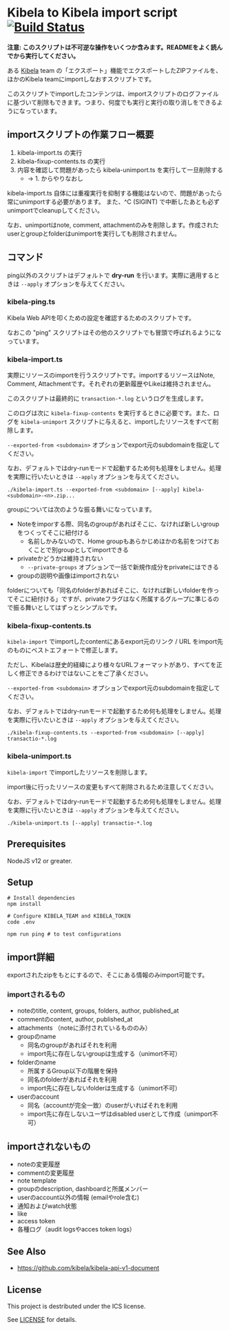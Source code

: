 # Kibela to Kibela import script [![Build Status](https://travis-ci.org/kibela/kibela-to-kibela.svg?branch=master)](https://travis-ci.org/kibela/kibela-to-kibela)

**注意: このスクリプトは不可逆な操作をいくつか含みます。READMEをよく読んでから実行してください。**

ある [Kibela](https://kibe.la) team の「エクスポート」機能でエクスポートしたZIPファイルを、ほかのKibela teamにimportしなおすスクリプトです。

このスクリプトでimportしたコンテンツは、importスクリプトのログファイルに基づいて削除もできます。つまり、何度でも実行と実行の取り消しをできるようになっています。

## importスクリプトの作業フロー概要

1. kibela-import.ts の実行
2. kibela-fixup-contents.ts の実行
3. 内容を確認して問題があったら kibela-unimport.ts を実行して一旦削除する
    * → 1. からやりなおし

kibela-import.ts 自体には重複実行を抑制する機能はないので、問題があったら常にunimportする必要があります。 また、^C (SIGINT) で中断したあとも必ずunimportでcleanupしてください。

なお、unimportはnote, comment, attachmentのみを削除します。作成されたuserとgroupとfolderはunimportを実行しても削除されません。

## コマンド

ping以外のスクリプトはデフォルトで **dry-run** を行います。実際に適用するときは `--apply` オプションを与えてください。

### kibela-ping.ts

Kibela Web APIを叩くための設定を確認するためのスクリプトです。

なおこの "ping" スクリプトはその他のスクリプトでも冒頭で呼ばれるようになっています。

### kibela-import.ts

実際にリソースのimportを行うスクリプトです。importするリソースはNote, Comment, Attachmentです。それぞれの更新履歴やLikeは維持されません。

このスクリプトは最終的に `transaction-*.log` というログを生成します。

このログは次に `kibela-fixup-contents` を実行するときに必要です。また、ログを `kibela-unimport` スクリプトに与えると、importしたリソースをすべて削除します。

`--exported-from <subdomain>` オプションでexport元のsubdomainを指定してください。

なお、デフォルトではdry-runモードで起動するため何も処理をしません。処理を実際に行いたいときは `--apply` オプションを与えてください。

```console
./kibela-import.ts --exported-from <subdomain> [--apply] kibela-<subdomain>-<n>.zip...
```

groupについては次のような振る舞いになっています。

* Noteをimporする際、同名のgroupがあればそこに、なければ新しいgroupをつくってそこに紐付ける
  * 名前しかみないので、Home groupもあらかじめほかの名前をつけておくことで別groupとしてimportできる
* privateかどうかは維持されない
  * `--private-groups` オプションで一括で新規作成分をprivateにはできる
* groupの説明や画像はimportされない

folderについても「同名のfolderがあればそこに、なければ新しいfolderを作ってそこに紐付ける」ですが、privateフラグはなく所属するグループに準じるので振る舞いとしてはずっとシンプルです。

### kibela-fixup-contents.ts

`kibela-import` でimportしたcontentにあるexport元のリンク / URL をimport先のものにベストエフォートで修正します。

ただし、Kibelaは歴史的経緯により様々なURLフォーマットがあり、すべてを正しく修正できるわけではないことをご了承ください。

`--exported-from <subdomain>` オプションでexport元のsubdomainを指定してください。

なお、デフォルトではdry-runモードで起動するため何も処理をしません。処理を実際に行いたいときは `--apply` オプションを与えてください。

```console
./kibela-fixup-contents.ts --exported-from <subdomain> [--apply] transactio-*.log
```

### kibela-unimport.ts

`kibela-import` でimportしたリソースを削除します。

import後に行ったリソースの変更もすべて削除されるため注意してください。

なお、デフォルトではdry-runモードで起動するため何も処理をしません。処理を実際に行いたいときは `--apply` オプションを与えてください。

```console
./kibela-unimport.ts [--apply] transactio-*.log
```

## Prerequisites

NodeJS v12 or greater.

## Setup

```shell-session
# Install dependencies
npm install

# Configure KIBELA_TEAM and KIBELA_TOKEN
code .env

npm run ping # to test configurations
```

## import詳細

exportされたzipをもとにするので、そこにある情報のみimport可能です。

### importされるもの

* noteのtitle, content, groups, folders, author, published_at
* commentのcontent, author, published_at
* attachments （noteに添付されているもののみ）
* groupのname
  * 同名のgroupがあればそれを利用
  * import先に存在しないgroupは生成する（unimort不可）
* folderのname
  * 所属するGroup以下の階層を保持
  * 同名のfolderがあればそれを利用
  * import先に存在しないfolderは生成する（unimort不可）
* userのaccount
  * 同名（accountが完全一致）のuserがいればそれを利用
  * import先に存在しないユーザはdisabled userとして作成（unimport不可）

## importされないもの

* noteの変更履歴
* commentの変更履歴
* note template
* groupのdescription, dashboardと所属メンバー
* userのaccount以外の情報 (emailやrole含む)
* 通知およびwatch状態
* like
* access token
* 各種ログ（audit logsやacces token logs）

## See Also

* https://github.com/kibela/kibela-api-v1-document

## License

This project is destributed under the ICS license.

See [LICENSE](./LICENSE) for details.
